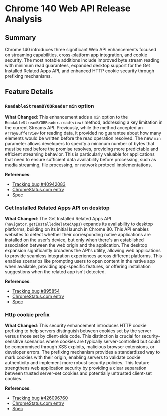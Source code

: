 # Chrome 140 Web API Release Analysis

## Summary

Chrome 140 introduces three significant Web API enhancements focused on streaming capabilities, cross-platform app integration, and cookie security. The most notable additions include improved byte stream reading with minimum read guarantees, expanded desktop support for the Get Installed Related Apps API, and enhanced HTTP cookie security through prefixing mechanisms.

## Feature Details

### `ReadableStreamBYOBReader` `min` option

**What Changed**:
This enhancement adds a `min` option to the `ReadableStreamBYOBReader.read(view)` method, addressing a key limitation in the current Streams API. Previously, while the method accepted an `ArrayBufferView` for reading data, it provided no guarantee about how many elements would be written before the read operation resolved. The new `min` parameter allows developers to specify a minimum number of bytes that must be read before the promise resolves, providing more predictable and efficient streaming behavior. This is particularly valuable for applications that need to ensure sufficient data availability before processing, such as media streaming, file processing, or network protocol implementations.

**References**:
- [Tracking bug #40942083](https://issues.chromium.org/issues/40942083)
- [ChromeStatus.com entry](https://chromestatus.com/feature/6396991665602560)
- [Spec](https://streams.spec.whatwg.org/#byob-reader-read)

### Get Installed Related Apps API on desktop

**What Changed**:
The Get Installed Related Apps API (`navigator.getInstalledRelatedApps`) expands its availability to desktop platforms, building on its initial launch in Chrome 80. This API enables websites to detect whether their corresponding native applications are installed on the user's device, but only when there's an established association between the web origin and the application. The desktop expansion significantly broadens the API's utility, allowing web applications to provide seamless integration experiences across different platforms. This enables scenarios like prompting users to open content in the native app when available, providing app-specific features, or offering installation suggestions when the related app isn't detected.

**References**:
- [Tracking bug #895854](https://issues.chromium.org/issues/895854)
- [ChromeStatus.com entry](https://chromestatus.com/feature/5695378309513216)
- [Spec](https://wicg.github.io/get-installed-related-apps/spec)

### Http cookie prefix

**What Changed**:
This security enhancement introduces HTTP cookie prefixing to help servers distinguish between cookies set by the server versus those set by client-side code. This distinction is crucial for security-sensitive scenarios where cookies are typically server-controlled but could be compromised through XSS exploits, malicious browser extensions, or developer errors. The prefixing mechanism provides a standardized way to mark cookies with their origin, enabling servers to validate cookie authenticity and implement more robust security policies. This feature strengthens web application security by providing a clear separation between trusted server-set cookies and potentially untrusted client-set cookies.

**References**:
- [Tracking bug #426096760](https://issues.chromium.org/issues/426096760)
- [ChromeStatus.com entry](https://chromestatus.com/feature/5170139586363392)
- [Spec](https://github.com/httpwg/http-extensions/pull/3110)